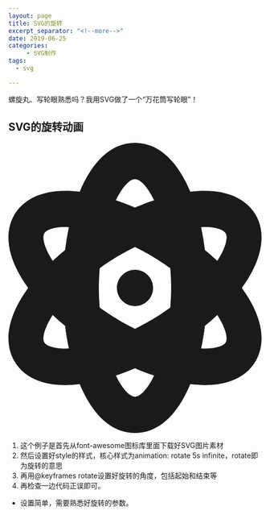 ```yaml
---
layout: page
title: SVG的旋转
excerpt_separator: "<!--more-->"
date: 2019-06-25
categories:
     - SVG制作
tags:
  - svg

---
```

螺旋丸、写轮眼熟悉吗？我用SVG做了一个“万花筒写轮眼”！
<!--more-->
## SVG的旋转动画

<head>
		<meta charset="utf-8" />
	</head>
<svg aria-hidden="true" focusable="false" data-prefix="fas" data-icon="atom" class="svg" role="img" xmlns="http://www.w3.org/2000/svg" viewBox="0 0 448 512"><path fill="currentColor" d="M413.03 256c40.13-54.89 41.51-98.62 25.14-128-10.91-19.52-40.54-50.73-116.33-41.88C300.36 34.89 267.64 0 224 0s-76.36 34.89-97.84 86.12C50.43 77.34 20.73 108.48 9.83 128c-16.38 29.4-15 73.09 25.14 128-40.13 54.89-41.51 98.62-25.14 128 29.21 52.34 101.68 43.58 116.33 41.88C147.63 477.1 180.36 512 224 512s76.37-34.9 97.84-86.12c14.64 1.7 87.11 10.46 116.33-41.88 16.38-29.4 15-73.09-25.14-128zM63.38 352c-4.03-7.21-.19-24.8 14.95-48.29 6.96 6.53 14.2 12.89 21.87 19.18 1.71 13.71 4 27.08 6.76 40.08-24.56.89-39.89-4.37-43.58-10.97zm36.82-162.88c-7.66 6.29-14.9 12.65-21.87 19.18-15.13-23.5-18.97-41.09-14.95-48.3 3.41-6.14 16.39-11.47 37.92-11.47 1.71 0 3.87.3 5.69.37a472.191 472.191 0 0 0-6.79 40.22zM224 64c9.47 0 22.2 13.52 33.86 37.26-11.19 3.7-22.44 8-33.86 12.86-11.42-4.86-22.67-9.16-33.86-12.86C201.8 77.52 214.53 64 224 64zm0 384c-9.47 0-22.2-13.52-33.86-37.26 11.19-3.7 22.44-8 33.86-12.86 11.42 4.86 22.67 9.16 33.86 12.86C246.2 434.48 233.47 448 224 448zm62.5-157.33c-26.7 19.08-46.14 29.33-62.5 37.48-16.35-8.14-35.8-18.41-62.5-37.48-1.99-27.79-1.99-41.54 0-69.33 26.67-19.05 46.13-29.32 62.5-37.48 16.39 8.17 35.86 18.44 62.5 37.48 1.98 27.78 1.99 41.53 0 69.33zM384.62 352c-3.67 6.62-19 11.82-43.58 10.95 2.76-13 5.05-26.37 6.76-40.06 7.66-6.29 14.9-12.65 21.87-19.18 15.13 23.49 18.97 41.08 14.95 48.29zm-14.95-143.71c-6.96-6.53-14.2-12.89-21.87-19.18a473.535 473.535 0 0 0-6.79-40.22c1.82-.07 3.97-.37 5.69-.37 21.52 0 34.51 5.34 37.92 11.47 4.02 7.22.18 24.81-14.95 48.3zM224 224c-17.67 0-32 14.33-32 32s14.33 32 32 32 32-14.33 32-32-14.33-32-32-32z"></path></svg>
<style>
 .svg
 {
 animation: rotate 5s infinite;
 animation-timing-function:linear;
}
@keyframes rotate{
0% { transform:rotate(0deg);}

100% { transform : rotate(360deg)}
}  
}


</style>

1. 这个例子是首先从font-awesome图标库里面下载好SVG图片素材
2. 然后设置好style的样式，核心样式为animation: rotate 5s infinite，rotate即为旋转的意思
3. 再用@keyframes rotate设置好旋转的角度，包括起始和结束等
4. 再检查一边代码正误即可。
- 设置简单，需要熟悉好旋转的参数。
